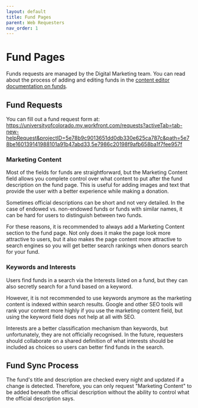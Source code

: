 ```yaml
---
layout: default
title: Fund Pages
parent: Web Requesters
nav_order: 1
---
```


# Fund Pages

Funds requests are managed by the Digital Marketing team. You can read about the process of adding 
and editing funds in the [content editor documentation on funds](../content_editor/fund-pages.md).

## Fund Requests

You can fill out a fund request form at:
https://universityofcolorado.my.workfront.com/requests?activeTab=tab-new-helpRequest&projectID=5e78b9c9013651dd0db330e625ca787c&path=5e78be160139141988101a91b47abd33,5e7986c20198f9afb658ba1f7fee957f

### Marketing Content

Most of the fields for funds are straightforward, but the Marketing Content field allows you complete 
control over what content to put after the fund description on the fund page. This is useful for 
adding images and text that provide the user with a better experience while making a donation.

Sometimes official descriptions can be short and not very detailed. In the case of endowed vs. 
non-endowed funds or funds with similar names, it can be hard for users to distinguish between two funds.

For these reasons, it is recommended to always add a Marketing Content section to the fund page. Not 
only does it make the page look more attractive to users, but it also makes the page content more 
attractive to search engines so you will get better search rankings when donors search for your fund.

### Keywords and Interests

Users find funds in a search via the Interests listed on a fund, but they can also secretly search 
for a fund based on a keyword. 

However, it is not recommended to use keywords anymore as the marketing content is indexed within 
search results. Google and other SEO tools will rank your content more highly if you use the 
marketing content field, but using the keyword field does not help at all with SEO.

Interests are a better classification mechanism than keywords, but unfortunately, they are not 
officially recognised. In the future, requesters should collaborate on a shared definition of what 
interests should be included as choices so users can better find funds in the search.

## Fund Sync Process

The fund's title and description are checked every night and updated if a change is detected. 
Therefore, you can only request "Marketing Content" to be added beneath the official description 
without the ability to control what the official description says.
